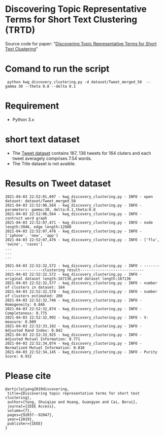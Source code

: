 # Discovering Topic Representative Terms for Short Text Clustering (TRTD)
Source code for paper: "[Discovering Topic Representative Terms for Short Text Clustering](https://ieeexplore.ieee.org/stamp/stamp.jsp?arnumber=8756216)" 

# Comand to run the script
``` python kwg_discovery_clustering.py -d dataset/Tweet_merged_50  --gamma 30 --theta 0.8 --delta 0.1```

# Requirement
- Python 3.x

# short text dataset
- The [Tweet dataset](https://github.com/goodman1204/TRTD/blob/main/dataset/Tweet_merged_50) contains 167, 136 tweets for 164 cluters and each tweet averagely comprises 7.54 words.
- The Title dataset is not avaible. 
# Results on Tweet dataset

```
2021-04-03 22:52:01,697 - kwg_discovery_clustering.py - INFO - open dataset: dataset/Tweet_merged_50
2021-04-03 22:52:06,564 - kwg_discovery_clustering.py - INFO - parameters: gamma:30, delta:0.1,theta:0.8
2021-04-03 22:52:06,564 - kwg_discovery_clustering.py - INFO - contruct word graph
2021-04-03 22:52:07,471 - kwg_discovery_clustering.py - INFO - node length:3946, edge length:12980
2021-04-03 22:52:07,476 - kwg_discovery_clustering.py - INFO - ['iphone', 'new', 'app']
2021-04-03 22:52:07,476 - kwg_discovery_clustering.py - INFO - ['flu', 'swine', 'cases']
...
...
... 

2021-04-03 22:52:32,572 - kwg_discovery_clustering.py - INFO - ------------------------clustering result-----------------------------
2021-04-03 22:52:32,572 - kwg_discovery_clustering.py - INFO - original dataset length:167136,pred dataset length:167136
2021-04-03 22:52:32,577 - kwg_discovery_clustering.py - INFO - number of clusters in dataset: 164
2021-04-03 22:52:32,578 - kwg_discovery_clustering.py - INFO - number of clusters estimated: 200
2021-04-03 22:52:32,746 - kwg_discovery_clustering.py - INFO - Homogeneity: 0.846
2021-04-03 22:52:32,874 - kwg_discovery_clustering.py - INFO - Completeness: 0.775
2021-04-03 22:52:32,992 - kwg_discovery_clustering.py - INFO - V-measure: 0.809
2021-04-03 22:52:33,102 - kwg_discovery_clustering.py - INFO - Adjusted Rand Index: 0.842
2021-04-03 22:52:33,925 - kwg_discovery_clustering.py - INFO - Adjusted Mutual Information: 0.771
2021-04-03 22:52:34,074 - kwg_discovery_clustering.py - INFO - Normalized Mutual Information: 0.810
2021-04-03 22:52:34,145 - kwg_discovery_clustering.py - INFO - Purity Score: 0.932
```

# Please cite 

 ```
 @article{yang2019discovering,
  title={Discovering topic representative terms for short text clustering},
  author={Yang, Shuiqiao and Huang, Guangyan and Cai, Borui},
  journal={IEEE Access},
  volume={7},
  pages={92037--92047},
  year={2019},
  publisher={IEEE}
}
```
